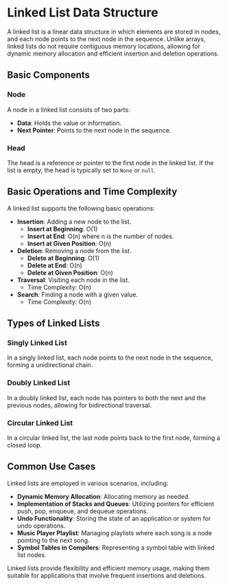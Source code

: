 # Linked List Data Structure

A linked list is a linear data structure in which elements are stored in nodes, and each node points to the next node in the sequence. Unlike arrays, linked lists do not require contiguous memory locations, allowing for dynamic memory allocation and efficient insertion and deletion operations.

## Basic Components

### Node
A node in a linked list consists of two parts:

- **Data**: Holds the value or information.
- **Next Pointer**: Points to the next node in the sequence.

### Head
The head is a reference or pointer to the first node in the linked list. If the list is empty, the head is typically set to `None` or `null`.

## Basic Operations and Time Complexity

A linked list supports the following basic operations:

- **Insertion**: Adding a new node to the list.
  - **Insert at Beginning**: O(1)
  - **Insert at End**: O(n) where n is the number of nodes.
  - **Insert at Given Position**: O(n)
- **Deletion**: Removing a node from the list.
  - **Delete at Beginning**: O(1)
  - **Delete at End**: O(n)
  - **Delete at Given Position**: O(n)
- **Traversal**: Visiting each node in the list.
  - Time Complexity: O(n)
- **Search**: Finding a node with a given value.
  - Time Complexity: O(n)

## Types of Linked Lists

### Singly Linked List
In a singly linked list, each node points to the next node in the sequence, forming a unidirectional chain.

### Doubly Linked List
In a doubly linked list, each node has pointers to both the next and the previous nodes, allowing for bidirectional traversal.

### Circular Linked List
In a circular linked list, the last node points back to the first node, forming a closed loop.

## Common Use Cases

Linked lists are employed in various scenarios, including:

- **Dynamic Memory Allocation**: Allocating memory as needed.
- **Implementation of Stacks and Queues**: Utilizing pointers for efficient push, pop, enqueue, and dequeue operations.
- **Undo Functionality**: Storing the state of an application or system for undo operations.
- **Music Player Playlist**: Managing playlists where each song is a node pointing to the next song.
- **Symbol Tables in Compilers**: Representing a symbol table with linked list nodes.

Linked lists provide flexibility and efficient memory usage, making them suitable for applications that involve frequent insertions and deletions.

